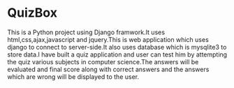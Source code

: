 # QuizBox
This is a Python project using Django framwork.It uses html,css,ajax,javascript and jquery.This is web application which uses django to connect to server-side.It also uses database which is mysqlite3 to store data.I have built a quiz application and user can test him by attempting the quiz various subjects in computer science.The answers will be evaluated and final score along with correct answers and the answers which are wrong will be displayed to the user.
